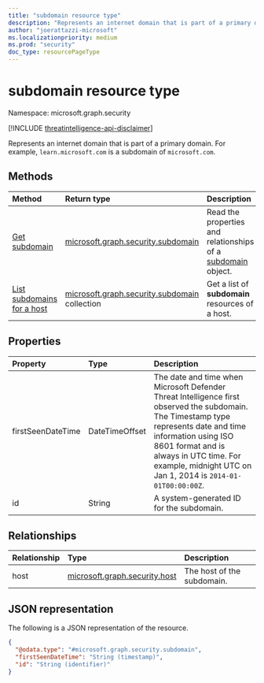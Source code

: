 ```yaml
---
title: "subdomain resource type"
description: "Represents an internet domain that is part of a primary domain."
author: "joerattazzi-microsoft"
ms.localizationpriority: medium
ms.prod: "security"
doc_type: resourcePageType
---
```


# subdomain resource type

Namespace: microsoft.graph.security

[!INCLUDE [threatintelligence-api-disclaimer](../../includes/threatintelligence-api-disclaimer.md)]

Represents an internet domain that is part of a primary domain. For example, `learn.microsoft.com` is a subdomain of `microsoft.com`. 

## Methods

| Method                                                                | Return type                                                                         | Description                                                                                                                 |
| :-------------------------------------------------------------------- | :---------------------------------------------------------------------------------- | :-------------------------------------------------------------------------------------------------------------------------- |
| [Get subdomain](../api/security-subdomain-get.md)                     | [microsoft.graph.security.subdomain](../resources/security-subdomain.md)            | Read the properties and relationships of a [subdomain](../resources/security-subdomain.md) object. |
| [List subdomains for a host](../api/security-host-list-subdomains.md) | [microsoft.graph.security.subdomain](../resources/security-subdomain.md) collection | Get a list of **subdomain** resources of a host.                                                                            |

## Properties

| Property          | Type           | Description                                                                                                                                                                                                                                                                          |
| :---------------- | :------------- | :----------------------------------------------------------------------------------------------------------------------------------------------------------------------------------------------------------------------------------------------------------------------------------- |
| firstSeenDateTime | DateTimeOffset | The date and time when Microsoft Defender Threat Intelligence first observed the subdomain. The Timestamp type represents date and time information using ISO 8601 format and is always in UTC time. For example, midnight UTC on Jan 1, 2014 is `2014-01-01T00:00:00Z`. |
| id                | String         | A system-generated ID for the subdomain.                                                                                                                                                                                                                                         |

## Relationships

| Relationship | Type                                                           | Description                               |
| :----------- | :------------------------------------------------------------- | :---------------------------------------- |
| host         | [microsoft.graph.security.host](../resources/security-host.md) | The host of the subdomain. |

## JSON representation

The following is a JSON representation of the resource.

<!-- {
  "blockType": "resource",
  "keyProperty": "id",
  "@odata.type": "microsoft.graph.security.subdomain",
  "openType": false
}
-->

```json
{
  "@odata.type": "#microsoft.graph.security.subdomain",
  "firstSeenDateTime": "String (timestamp)",
  "id": "String (identifier)"
}
```
